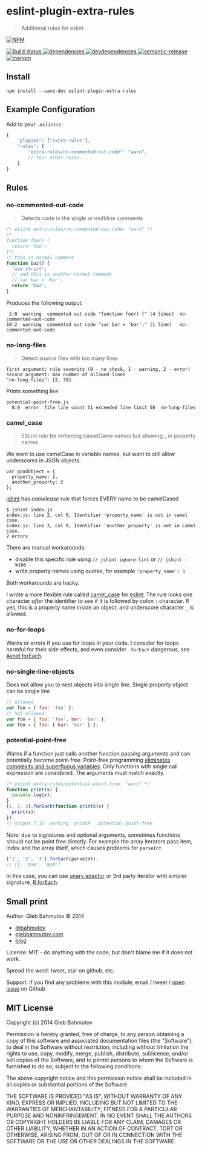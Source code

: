 # eslint-plugin-extra-rules

> Additional rules for eslint

[![NPM][eslint-rules-icon] ][eslint-rules-url]

[![Build status][eslint-rules-ci-image] ][eslint-rules-ci-url]
[![dependencies][eslint-rules-dependencies-image] ][eslint-rules-dependencies-url]
[![devdependencies][eslint-rules-devdependencies-image] ][eslint-rules-devdependencies-url]
[![semantic-release][semantic-image] ][semantic-url]
[![manpm](https://img.shields.io/badge/manpm-%E2%9C%93-3399ff.svg)](https://github.com/bahmutov/manpm)

## Install

    npm install --save-dev eslint-plugin-extra-rules

## Example Configuration

Add to your `.eslintrc`:

``` js
{
    "plugins": ["extra-rules"],
    "rules": {
        "extra-rules/no-commented-out-code": "warn",
        // Your other rules...
    }
}
```

## Rules

### no-commented-out-code

> Detects code in the single or multiline comments

```js
/* eslint extra-rules/no-commented-out-code: "warn" */
/*
function foo() {
  return 'foo';
}*/
// this is normal comment
function baz() {
  'use strict';
  // and this is another normal comment
  // var bar = 'bar';
  return 'baz';
}
```

Produces the following output:

     2:0  warning  commented out code "function foo() {" (4 lines)  no-commented-out-code
    10:2  warning  commented out code "var bar = 'bar';" (1 line)   no-commented-out-code

### no-long-files

> Detect source files with too many lines

    first argument: rule severity (0 - no check, 1 - warning, 2 - error)
    second argument: max number of allowed lines
    "no-long-files": [2, 70]

Prints something like

    potential-point-free.js
      0:0  error  file line count 51 exceeded line limit 50  no-long-files

### camel_case

> ESLint rule for enforcing camelCame names but allowing _ in property names

We want to use camelCase in variable names, but want to still allow
underscores in JSON objects:

    var goodObject = {
      property_name: 1,
      another_property: 2
    };

[jshint](http://jshint.com/docs/) has *camelcase* rule that forces EVERY name
to be camelCased

    $ jshint index.js
    index.js: line 2, col 0, Identifier 'property_name' is not in camel case.
    index.js: line 3, col 0, Identifier 'another_property' is not in camel case.
    2 errors

There are manual workarounds:

* disable this specific rule using `// jshint ignore:lint` or `// jshint -W106`
* write property names using quotes, for example `'property_name': 1`

Both workarounds are hacky.

I wrote a more flexible rule called [camel_case](camel_case.js)
for [eslint](https://github.com/eslint/eslint). The rule looks one character *after*
the identifier to see if it is followed by colon `:` character.
If yes, this is a property name inside an object, and underscore character `_` is allowed.

### no-for-loops

Warns or errors if you use for loops in your code. I consider for loops harmful for their side effects,
and even consider `.forEach` dangerous, see [Avoid forEach][avoid forEach].

### no-single-line-objects

Does not allow you to nest objects into single line. Single property object can be single line

```js
// allowed
var foo = { foo: 'foo' };
// not allowed
var foo = { foo: 'foo', bar: 'bar' };
var foo = { foo: { bar: 'bar' } };
```

### potential-point-free

Warns if a function just calls another function passing arguments and can potentially
become point-free. Point-free programming [eliminates complexity and superfluous variables][point-free].
Only functions with single call expression are considered. The arguments must match exactly.

```js
/* eslint extra-rules/potential-point-free: "warn" */
function print(x) {
  console.log(x);
}
[1, 2, 3].forEach(function printX(x) {
  print(x);
});
// output 7:18  warning  printX   potential-point-free
```

Note: due to signatures and optional arguments, sometimes functions should not be point free directly.
For example the array iterators pass item, index and the array itself, which causes problems for `parseInt`

```js
['1', '2', '3'].forEach(parseInt);
// [1, 'NaN', 'NaN']
```

In this case, you can use [unary adaptor](http://glebbahmutov.com/blog/iterator-callbacks/) or
3rd party iterator with simpler signature, [R.forEach](http://ramdajs.com/docs/R.html#forEach).

## Small print

Author: Gleb Bahmutov &copy; 2014

* [@bahmutov](https://twitter.com/bahmutov)
* [glebbahmutov.com](http://glebbahmutov.com)
* [blog](http://glebbahmutov.com/blog/)

License: MIT - do anything with the code, but don't blame me if it does not work.

Spread the word: tweet, star on github, etc.

Support: if you find any problems with this module, email / tweet /
[open issue](https://github.com/bahmutov/eslint-rules/issues) on Github


## MIT License

Copyright (c) 2014 Gleb Bahmutov

Permission is hereby granted, free of charge, to any person
obtaining a copy of this software and associated documentation
files (the "Software"), to deal in the Software without
restriction, including without limitation the rights to use,
copy, modify, merge, publish, distribute, sublicense, and/or sell
copies of the Software, and to permit persons to whom the
Software is furnished to do so, subject to the following
conditions:

The above copyright notice and this permission notice shall be
included in all copies or substantial portions of the Software.

THE SOFTWARE IS PROVIDED "AS IS", WITHOUT WARRANTY OF ANY KIND,
EXPRESS OR IMPLIED, INCLUDING BUT NOT LIMITED TO THE WARRANTIES
OF MERCHANTABILITY, FITNESS FOR A PARTICULAR PURPOSE AND
NONINFRINGEMENT. IN NO EVENT SHALL THE AUTHORS OR COPYRIGHT
HOLDERS BE LIABLE FOR ANY CLAIM, DAMAGES OR OTHER LIABILITY,
WHETHER IN AN ACTION OF CONTRACT, TORT OR OTHERWISE, ARISING
FROM, OUT OF OR IN CONNECTION WITH THE SOFTWARE OR THE USE OR
OTHER DEALINGS IN THE SOFTWARE.

[eslint-rules-icon]: https://nodei.co/npm/eslint-plugin-extra-rules.png?downloads=true
[eslint-rules-url]: https://npmjs.org/package/eslint-plugin-extra-rules
[eslint-rules-ci-image]: https://travis-ci.org/bahmutov/eslint-rules.png?branch=master
[eslint-rules-ci-url]: https://travis-ci.org/bahmutov/eslint-rules
[eslint-rules-dependencies-image]: https://david-dm.org/bahmutov/eslint-rules.png
[eslint-rules-dependencies-url]: https://david-dm.org/bahmutov/eslint-rules
[eslint-rules-devdependencies-image]: https://david-dm.org/bahmutov/eslint-rules/dev-status.png
[eslint-rules-devdependencies-url]: https://david-dm.org/bahmutov/eslint-rules#info=devDependencies
[semantic-image]: https://img.shields.io/badge/%20%20%F0%9F%93%A6%F0%9F%9A%80-semantic--release-e10079.svg
[semantic-url]: https://github.com/semantic-release/semantic-release

[avoid forEach]: http://aeflash.com/2014-11/avoid-foreach.html
[point-free]: http://glebbahmutov.com/blog/point-free-programming-is-not-pointless/
